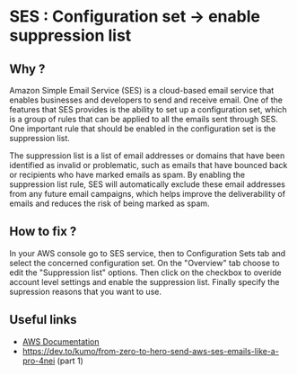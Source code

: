 # SES : Configuration set -> enable suppression list

## Why ?

Amazon Simple Email Service (SES) is a cloud-based email service that enables businesses and developers to send and receive email. One of the features that SES provides is the ability to set up a configuration set, which is a group of rules that can be applied to all the emails sent through SES. One important rule that should be enabled in the configuration set is the suppression list.

The suppression list is a list of email addresses or domains that have been identified as invalid or problematic, such as emails that have bounced back or recipients who have marked emails as spam. By enabling the suppression list rule, SES will automatically exclude these email addresses from any future email campaigns, which helps improve the deliverability of emails and reduces the risk of being marked as spam.

## How to fix ?

In your AWS console go to SES service, then to Configuration Sets tab and select the concerned configuration set. On the "Overview" tab choose to edit the "Suppression list" options. Then click on the checkbox to overide account level settings and enable the suppression list. Finally specify the supression reasons that you want to use.

## Useful links

- [AWS Documentation](https://docs.aws.amazon.com/ses/latest/dg/sending-email-suppression-list-config-level.html)
- https://dev.to/kumo/from-zero-to-hero-send-aws-ses-emails-like-a-pro-4nei (part 1)
